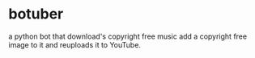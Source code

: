 # botuber
a python bot that download's copyright free music add a copyright free image to it and reuploads it to YouTube.
